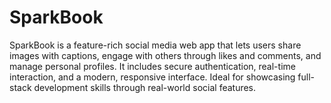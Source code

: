 # SparkBook
SparkBook is a feature-rich social media web app that lets users share images with captions, engage with others through likes and comments, and manage personal profiles. It includes secure authentication, real-time interaction, and a modern, responsive interface. Ideal for showcasing full-stack development skills through real-world social features.

